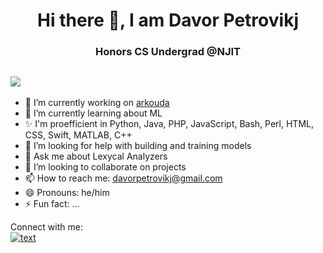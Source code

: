
<h1 align="center">Hi there 👋, I am Davor Petrovikj</h1>
<h3 align="center">Honors CS Undergrad @NJIT</h3>                            
                                           
## ![](https://komarev.com/ghpvc/?username=your-github-dxvx2&color=green)
- 🔭 I’m currently working on [arkouda](https://github.com/njit-hpc-initiative/tutorial-arkouda-njit)
- 🌱 I’m currently learning about ML
- ✨ I'm proefficient in Python, Java, PHP, JavaScript, Bash, Perl, HTML, CSS, Swift, MATLAB, C++
- 🤔 I’m looking for help with building and training models
- 💬 Ask me about Lexycal Analyzers
- 👯 I’m looking to collaborate on projects
- 📫 How to reach me: davorpetrovikj@gmail.com
- 😄 Pronouns: he/him
- ⚡ Fun fact: ...

Connect with me: <br />
[![text](https://img.shields.io/badge/LinkedIn-0077B5?style=for-the-badge&logo=linkedin&logoColor=white)](https://www.linkedin.com/in/davor-p-43275417a/) <br />

